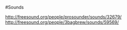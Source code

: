 #Sounds

http://freesound.org/people/prosounder/sounds/32679/
http://freesound.org/people/3bagbrew/sounds/59569/